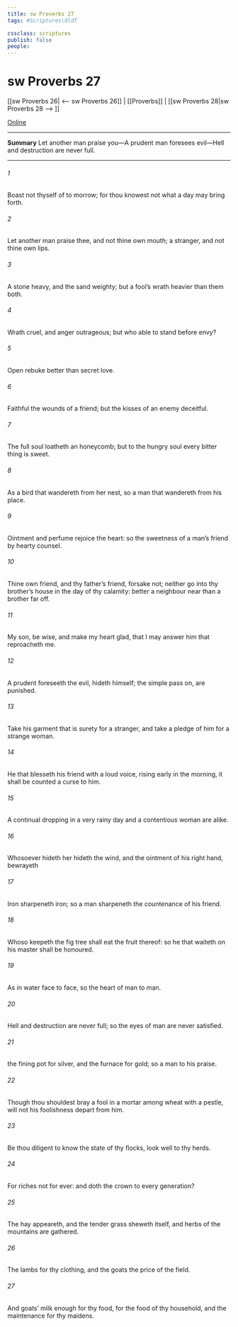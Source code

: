 ```yaml
---
title: sw Proverbs 27
tags: #Scriptures\OldT

cssclass: scriptures
publish: false
people:
---
```


# sw Proverbs 27
[[sw Proverbs 26| <-- sw Proverbs 26]] | [[Proverbs]] | [[sw Proverbs 28|sw Proverbs 28 --> ]]

[Online](https://churchofjesuschrist.org/study/scriptures/ot/prov/27?lang=eng)

---
__Summary__
Let another man praise you—A prudent man foresees evil—Hell and destruction are never full.

---
###### 1 
Boast not thyself of to morrow; for thou knowest not what a day may bring forth.

###### 2 
Let another man praise thee, and not thine own mouth; a stranger, and not thine own lips.

###### 3 
A stone  heavy, and the sand weighty; but a fool’s wrath  heavier than them both.

###### 4 
Wrath  cruel, and anger  outrageous; but who  able to stand before envy?

###### 5 
Open rebuke  better than secret love.

###### 6 
Faithful  the wounds of a friend; but the kisses of an enemy  deceitful.

###### 7 
The full soul loatheth an honeycomb; but to the hungry soul every bitter thing is sweet.

###### 8 
As a bird that wandereth from her nest, so  a man that wandereth from his place.

###### 9 
Ointment and perfume rejoice the heart: so  the sweetness of a man’s friend by hearty counsel.

###### 10 
Thine own friend, and thy father’s friend, forsake not; neither go into thy brother’s house in the day of thy calamity:  better  a neighbour  near than a brother far off.

###### 11 
My son, be wise, and make my heart glad, that I may answer him that reproacheth me.

###### 12 
A prudent  foreseeth the evil,  hideth himself;  the simple pass on,  are punished.

###### 13 
Take his garment that is surety for a stranger, and take a pledge of him for a strange woman.

###### 14 
He that blesseth his friend with a loud voice, rising early in the morning, it shall be counted a curse to him.

###### 15 
A continual dropping in a very rainy day and a contentious woman are alike.

###### 16 
Whosoever hideth her hideth the wind, and the ointment of his right hand,  bewrayeth 

###### 17 
Iron sharpeneth iron; so a man sharpeneth the countenance of his friend.

###### 18 
Whoso keepeth the fig tree shall eat the fruit thereof: so he that waiteth on his master shall be honoured.

###### 19 
As in water face  to face, so the heart of man to man.

###### 20 
Hell and destruction are never full; so the eyes of man are never satisfied.

###### 21 
 the fining pot for silver, and the furnace for gold; so  a man to his praise.

###### 22 
Though thou shouldest bray a fool in a mortar among wheat with a pestle,  will not his foolishness depart from him.

###### 23 
Be thou diligent to know the state of thy flocks,  look well to thy herds.

###### 24 
For riches  not for ever: and doth the crown  to every generation?

###### 25 
The hay appeareth, and the tender grass sheweth itself, and herbs of the mountains are gathered.

###### 26 
The lambs  for thy clothing, and the goats  the price of the field.

###### 27 
And  goats’ milk enough for thy food, for the food of thy household, and  the maintenance for thy maidens.

